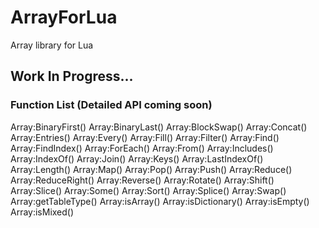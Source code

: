 # ArrayForLua
Array library for Lua

## Work In Progress...

### Function List (Detailed API coming soon)

Array:BinaryFirst()
Array:BinaryLast()
Array:BlockSwap()
Array:Concat()
Array:Entries()
Array:Every()
Array:Fill()
Array:Filter()
Array:Find()
Array:FindIndex()
Array:ForEach()
Array:From()
Array:Includes()
Array:IndexOf()
Array:Join()
Array:Keys()
Array:LastIndexOf()
Array:Length()
Array:Map()
Array:Pop()
Array:Push()
Array:Reduce()
Array:ReduceRight()
Array:Reverse()
Array:Rotate()
Array:Shift()
Array:Slice()
Array:Some()
Array:Sort()
Array:Splice()
Array:Swap()
Array:getTableType()
Array:isArray()
Array:isDictionary()
Array:isEmpty()
Array:isMixed()
